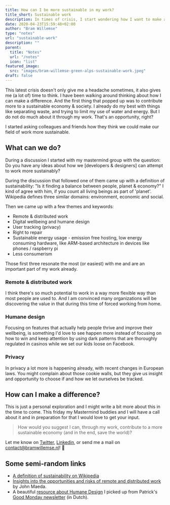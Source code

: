 ```yaml
---
title: How can I be more sustainable in my work?
title_short: Sustainable work
description: In times of crisis, I start wondering how I want to make a difference through my work.
date: 2020-04-23T15:59:48+02:00
author: "Bram Willemse"
type: "notes"
url: "sustainable-work"
description: ""
parent:
  title: "Notes"
  url: "/notes"
  icon: "list"
featured_image:
  src: "images/bram-willemse-green-alps-sustainable-work.jpeg"
draft: false
---
```


This latest crisis doesn't only give me a headache sometimes, it also gives me (a lot of) time to think. I have been walking around thinking about how I can make a difference. And the first thing that popped up was to contribute more to a sustainable economy & society. I already do my best with things like separating waste, and trying to limit my use of water and energy. But I do not do much about it through my work. That's an opportunity, right?

I started asking colleagues and friends how they think we could make our field of work more sustainable.

## What can we do?
During a discussion I started with my mastermind group with the question: Do you have any ideas about how we [developers & designers] can attempt to work more sustainably?

During the discussion that followed one of them came up with a definition of sustainability: "Is it finding a balance between people, planet & economy?"
I kind of agree with him, if you count all living beings as part of 'planet'. Wikipedia defines three similar domains: environment, economic and social.

Then we came up with a few themes and keywords:

- Remote & distributed work
- Digital wellbeing and humane design
- User tracking (privacy)
- Right to repair
- Sustainable energy usage - emission free hosting, low energy consuming hardware, like ARM-based architecture in devices like phones / raspberry pi
- Less consumerism

Those first three resonate the most (or easiest) with me and are an important part of my work already.

### Remote & distributed work
I think there's so much potential to work in a way more flexible way than most people are used to. And I am convinced many organizations will be discovering the value in that during this time of forced working from home.

### Humane design
Focusing on features that actually help people thrive and improve their wellbeing, is something I'd love to see happen more instead of focusing on how to win and keep attention by using dark patterns that are thoroughly regulated in casinos while we set our kids loose on Facebook.

### Privacy
In privacy a lot more is happening already, with recent changes in European laws. You might complain about those cookie walls, but they give us insight and opportunity to choose if and how we let ourselves be tracked.

## How can I make a difference?
This is just a personal exploration and I might write a bit more about this in the time to come. This friday my Mastermind buddies and I will have a call about it and in preparation for that I would love to get your input.

> How would you suggest I can, through my work, contribute to a more sustainable economy (and in the end, save the world)?

Let me know on [Twitter](https://twitter.com/bramwillemse), [Linkedin](https://linkedin.com/in/bramwillemse), or send me a mail on [contact@bramwillemse.nl](mailto:contact@bramwillemse.nl)! 💚

## Some semi-random links

- [A definition of sustainability on Wikipedia](https://en.wikipedia.org/wiki/Sustainability)
- [Insights into the opportunities and risks of remote and distributed work](https://www.youtube.com/watch?v=tIzBLpMAcFU) by John Maeda.
- A beautiful [resource about Humane Design](https://humanebydesign.com/) I picked up from Patrick's [Good Monday newsletter](https://www.patrickloonstra.nl/goodmonday/) (in Dutch).
